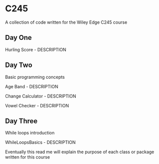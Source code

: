 # C245
A collection of code written for the Wiley Edge C245 course

## Day One
Hurling Score - DESCRIPTION

## Day Two
Basic programming concepts

Age Band - DESCRIPTION

Change Calculator - DESCRIPTION

Vowel Checker - DESCRIPTION

## Day Three
While loops introduction

WhileLoopsBasics - DESCRIPTION

Eventually this read me will explain the purpose of each class or package written for this course
